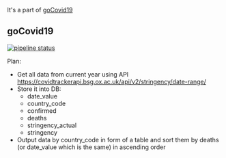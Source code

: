 It's a part of [goCovid19](https://github.com/tty8747/goCovid19-app.git)

## goCovid19

[![pipeline status](https://gitlab.ubukubu.ru/goto/goCovid19/badges/develop/pipeline.svg)](https://gitlab.ubukubu.ru/goto/goCovid19/-/commits/develop)

Plan:

- Get all data from current year using API https://covidtrackerapi.bsg.ox.ac.uk/api/v2/stringency/date-range/
- Store it into DB:
  - date_value
  - country_code
  - confirmed
  - deaths
  - stringency_actual
  - stringency
- Output data by country_code in form of a table and sort them by deaths (or date_value which is the same) in ascending order
